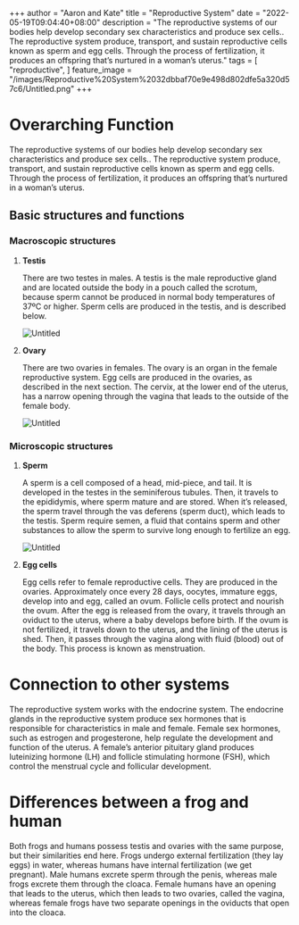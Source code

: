 +++
author = "Aaron and Kate"
title = "Reproductive System"
date = "2022-05-19T09:04:40+08:00"
description = "The reproductive systems of our bodies help develop secondary sex characteristics and produce sex cells.. The reproductive system produce, transport, and sustain reproductive cells known as sperm and egg cells. Through the process of fertilization, it produces an offspring that’s nurtured in a woman’s uterus."
tags = [
	"reproductive",
]
feature_image = "/images/Reproductive%20System%2032dbbaf70e9e498d802dfe5a320d57c6/Untitled.png"
+++


# Overarching Function

The reproductive systems of our bodies help develop secondary sex characteristics and produce sex cells.. The reproductive system produce, transport, and sustain reproductive cells known as sperm and egg cells. Through the process of fertilization, it produces an offspring that’s nurtured in a woman’s uterus.

<model-viewer src="https://www.visiblebody.com/hubfs/3d-images/vagina.glb" ios-src="https://www.visiblebody.com/hubfs/3d-images/usdz/vagina.usdz" alt="3D human anatomy model of the vagina. View in augmented reality." style="--progress-bar-color: #1c53a5;" field-of-view="90deg" camera-orbit="60deg 90deg 1.25" align-model="center center center" shadow-intensity="1" experimental-pmrem="" camera-controls="" ar="" auto-rotate="" autoplay=""></model-viewer>

## Basic structures and functions

### Macroscopic structures

1. **Testis**
    
    There are two testes in males. A testis is the male reproductive gland and are located outside the body in a pouch called the scrotum, because sperm cannot be produced in normal body temperatures of 37ºC or higher. Sperm cells are produced in the testis, and is described below.
    
    ![Untitled](/images/Reproductive%20System%2032dbbaf70e9e498d802dfe5a320d57c6/Untitled%201.png)
    
2. **Ovary**
    
    There are two ovaries in females. The ovary is an organ in the female reproductive system. Egg cells are produced in the ovaries, as described in the next section. The cervix, at the lower end of the uterus, has a narrow opening through the vagina that leads to the outside of the female body.
    
    ![Untitled](/images/Reproductive%20System%2032dbbaf70e9e498d802dfe5a320d57c6/Untitled%202.png)
    

### Microscopic structures

1. **Sperm**
    
    A sperm is a cell composed of a head, mid-piece, and tail. It is developed in the testes in the seminiferous tubules. Then, it travels to the epididymis, where sperm mature and are stored. When it’s released, the sperm travel through the vas deferens (sperm duct), which leads to the testis. Sperm require semen, a fluid that contains sperm and other substances to allow the sperm to survive long enough to fertilize an egg. 
    
    ![Untitled](/images/Reproductive%20System%2032dbbaf70e9e498d802dfe5a320d57c6/Untitled%203.png)
    
2. **Egg cells**
    
    Egg cells refer to female reproductive cells. They are produced in the ovaries. Approximately once every 28 days, oocytes, immature eggs, develop into and egg, called an ovum. Follicle cells protect and nourish the ovum. After the egg is released from the ovary, it travels through an oviduct to the uterus, where a baby develops before birth. If the ovum is not fertilized, it travels down to the uterus, and the lining of the uterus is shed. Then, it passes through the vagina along with fluid (blood) out of the body. This process is known as menstruation. 
    

# Connection to other systems

The reproductive system works with the endocrine system. The endocrine glands in the reproductive system produce sex hormones that is responsible for characteristics in male and female. Female sex hormones, such as estrogen and progesterone, help regulate the development and function of the uterus. A female’s anterior pituitary gland produces luteinizing hormone (LH) and follicle stimulating hormone (FSH), which control the menstrual cycle and follicular development. 

# Differences between a frog and human

Both frogs and humans possess testis and ovaries with the same purpose, but their similarities end here. Frogs undergo external fertilization (they lay eggs) in water, whereas humans have internal fertilization (we get pregnant). Male humans excrete sperm through the penis, whereas male frogs excrete them through the cloaca. Female humans have an opening that leads to the uterus, which then leads to two ovaries, called the vagina, whereas female frogs have two separate openings in the oviducts that open into the cloaca.